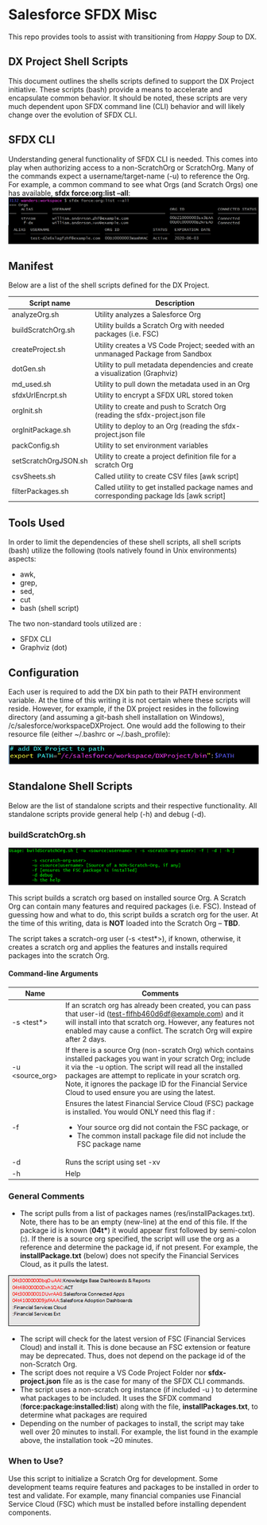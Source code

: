 # Salesforce SFDX Misc

This repo provides tools to assist with transitioning from *Happy Soup* to DX. 

## DX Project Shell Scripts
This document outlines the shells scripts defined to support the DX Project initiative. 
These scripts (bash) provide a means to accelerate and encapsulate common behavior. 
It should be noted, these scripts are very much dependent upon SFDX command line (CLI) behavior 
and will likely change over the evolution of SFDX CLI.

## SFDX CLI
Understanding general functionality of SFDX CLI is needed. This comes into play when 
authorizing access to a non-ScratchOrg or ScratchOrg. Many of the commands expect a 
username/target-name (-u) to reference the Org. For example, a common command to 
see what Orgs (and Scratch Orgs) one has available, __sfdx force:org:list –all__:
![sfdx force org list commeand](/images/1_sfdxForceOrgList.png)

## Manifest
Below are a list of the shell scripts defined for the DX Project.

|Script name	| Description |
|------------|------------------------------------------------------------------------|
| analyzeOrg.sh| Utility  analyzes a Salesforce Org |
| buildScratchOrg.sh | Utility builds a Scratch Org with needed packages (i.e. FSC) |
| createProject.sh | Utility creates a VS Code Project; seeded with an unmanaged Package from Sandbox |
| dotGen.sh | Utility to pull metadata dependencies and create a visualization (Graphviz) |
| md_used.sh | Utility to pull down the metadata used in an Org |
| sfdxUrlEncrpt.sh | Utility to encrypt a SFDX URL stored token |
| orgInit.sh | Utility to create and push to Scratch Org (reading the sfdx-project.json file |
| orgInitPackage.sh | Utility to deploy to an Org (reading the sfdx-project.json file |
| packConfig.sh | Utility to set environment variables |
| setScratchOrgJSON.sh | Utility to create a project definition file for a scratch Org |
| csvSheets.sh | Called utility to create CSV files [awk script] |
| filterPackages.sh | Called utility to get installed package names and corresponding package Ids [awk script]|

## Tools Used
In order to limit the dependencies of these shell scripts, all shell scripts (bash) 
utilize the following (tools natively found in Unix environments) aspects:
* awk,
* grep,
* sed,
* cut 
* bash (shell script)

The two non-standard tools utilized are :
* SFDX CLI
* Graphviz (dot)

## Configuration
Each user is required to add the DX bin path to their PATH environment variable. At the 
time of this writing it is not certain where these scripts will reside. 
However, for example, if the DX project resides in the following directory 
(and assuming a git-bash shell installation on Windows), /c/salesforce/workspaceDXProject.
One would add the following to their resource file (either ~/.bashrc or ~/.bash_profile):


![export in bash script](/images/2_configuration.png)

## Standalone Shell Scripts
Below are the list of standalone scripts and their respective functionality. All standalone scripts provide general help (-h) and debug (-d).
### buildScratchOrg.sh

![buildScratchOrg](/images/buildScratchOrg.png)

This script builds a scratch org based on installed source Org. A Scratch Org can contain many features and required packages (i.e. FSC). Instead of guessing how and what to do, this script builds a scratch org for the user. At the time of this writing, data is **NOT** loaded into the Scratch Org – __TBD__.

The script takes a scratch-org user (-s <test*>), if known, otherwise, it creates a scratch org and applies the features and installs required packages into the scratch Org.

#### Command-line Arguments
|Name| Comments |
|----|----------|
|-s <test*>	| If an scratch org has already been created, you can pass that user-id (test-flfhb460d6df@example.com) and it will install into that scratch org. However, any features not enabled may cause a conflict. The scratch Org will expire after 2 days.|
|-u <source_org>	| If there is a source Org (non-scratch Org) which contains installed packages you want in your scratch Org; include it via the -u option. The script will read all the installed packages are attempt to replicate in your scratch org. Note, it ignores the package ID for the Financial Service Cloud to used ensure you are using the latest.|
|-f	| Ensures the latest Financial Service Cloud (FSC) package is installed. You would ONLY need this flag if : <ul><li>Your source org did not contain the FSC package, or </li><li>The common install package file did not include the FSC package name </li></ul>|
|-d	|Runs the script using set -xv|
|-h	|Help|

### General Comments

* The script pulls from a list of packages names (res/installPackages.txt). Note, there has to be an empty (new-line) at the end of this file. If the package id is known (__04t\*__) it would appear first followed by semi-colon (**\:**). If there is a source org specified, the script will use the org as a reference and determine the package id, if not present. For example, the __installPackage.txt__ (below) does not specify the Financial Services Cloud,  as it pulls the latest.

<span> ![buildScratchOrg](/images/installpackages_txt.png)</span>

* The script will check for the latest version of FSC (Financial Services Cloud) and install it. This is done because an FSC extension or feature may be deprecated. Thus, does not depend on the package id of the non-Scratch Org.
* The script does not require a VS Code Project Folder nor __sfdx-project.json__ file as is the case for many of the SFDX CLI commands.
* The script uses a non-scratch org instance (if included -u <source-org>) to determine what packages to be included. It uses the SFDX command (**force\:package\:installed\:list**) along with the file, __installPackages.txt__, to determine what packages are required
* Depending on the number of packages to install, the script may take well over 20 minutes to install. For example, the list found in the example above, the installation took ~20 minutes.
  
### When to Use?
Use this script to initialize a Scratch Org for development. Some development teams require features and packages to be installed in order to test and validate. For example, many financial companies use Financial Service Cloud (FSC) which must be installed before installing dependent components.

